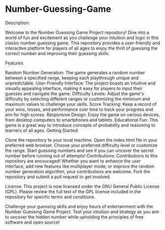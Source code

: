 # Number-Guessing-Game

Description:

Welcome to the Number Guessing Game Project repository! Dive into a world of fun and excitement as you challenge your intuition and logic in this classic number guessing game. This repository provides a user-friendly and interactive platform for players of all ages to enjoy the thrill of guessing the correct number and improving their guessing skills.

Features:

Random Number Generation: The game generates a random number between a specified range, keeping each playthrough unique and unpredictable.
User-Friendly Interface: The project boasts an intuitive and visually appealing interface, making it easy for players to input their guesses and navigate the game.
Difficulty Levels: Adjust the game's difficulty by selecting different ranges or customizing the minimum and maximum values to challenge your skills.
Score Tracking: Keep a record of your wins, losses, and performance over time to track your progress and aim for high scores.
Responsive Design: Enjoy the game on various devices, from desktop computers to smartphones and tablets.
Educational Fun: This game is a great way to introduce concepts of probability and reasoning to learners of all ages.
Getting Started:

Clone the repository to your local machine.
Open the index.html file in your preferred web browser.
Choose your preferred difficulty level or customize the range.
Start guessing numbers and see if you can uncover the secret number before running out of attempts!
Contributions:
Contributions to this repository are encouraged! Whether you want to enhance the user interface, add new features like multiplayer mode, or improve the random number generation algorithm, your contributions are welcome. Fork the repository and submit a pull request to get involved.

License:
This project is now licensed under the GNU General Public License (GPL). Please review the full text of the GPL license included in the repository for specific terms and conditions.

Challenge your guessing skills and enjoy hours of entertainment with the Number Guessing Game Project. Test your intuition and strategy as you aim to uncover the hidden number while upholding the principles of free software and open source!
